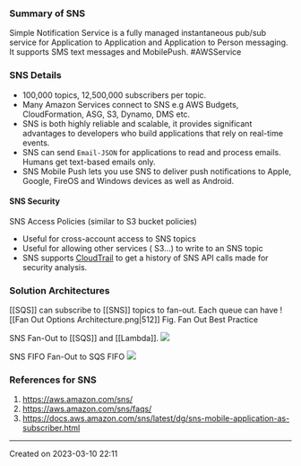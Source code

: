 ### Summary of SNS
Simple Notification Service is a fully managed instantaneous pub/sub service for Application to Application and Application to Person messaging. It supports SMS text messages and MobilePush. #AWSService 
### SNS Details
- 100,000 topics, 12,500,000 subscribers per topic.
- Many Amazon Services connect to SNS e.g AWS Budgets, CloudFormation, ASG, S3, Dynamo, DMS etc.
- SNS is both highly reliable and scalable, it provides significant advantages to developers who build applications that rely on real-time events.
- SNS can send `Email-JSON` for applications to read and process emails. Humans get text-based emails only.
- SNS Mobile Push lets you use SNS to deliver push notifications to Apple, Google, FireOS and Windows devices as well as Android.

#### SNS Security
SNS Access Policies (similar to S3 bucket policies)
- Useful for cross-account access to SNS topics
- Useful for allowing other services ( S3…) to write to an SNS topic
- SNS supports [CloudTrail](CloudTrail) to get a history of SNS API calls made for security analysis.


### Solution Architectures
[[SQS]] can subscribe to [[SNS]] topics to fan-out. Each queue can have
![[Fan Out Options Architecture.png|512]]
Fig. Fan Out Best Practice 

SNS Fan-Out to [[SQS]] and [[Lambda]].
![](S3-SNS-SQS-Lambda%20Event.png)

SNS FIFO Fan-Out to SQS FIFO
![](SNS%20FIFO%20to%20SQS%20FIFO.png)

### References for SNS
1. https://aws.amazon.com/sns/
2. https://aws.amazon.com/sns/faqs/
3. https://docs.aws.amazon.com/sns/latest/dg/sns-mobile-application-as-subscriber.html

---
Created on 2023-03-10 22:11
